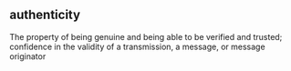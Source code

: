 ## authenticity

The property of being genuine and being able to be verified and trusted; confidence in the validity of a transmission, a message, or message originator

